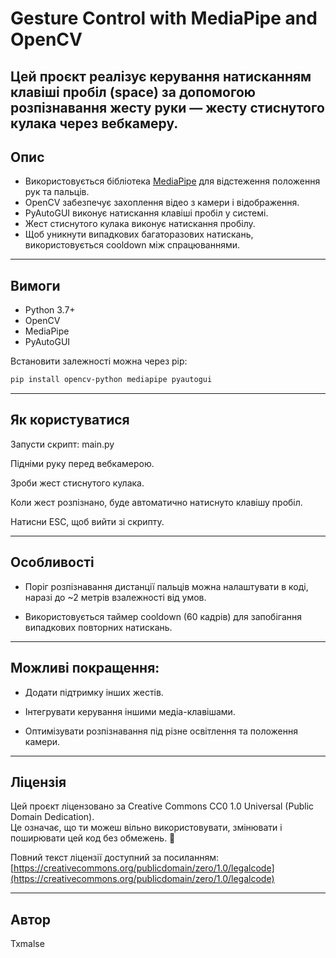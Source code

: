 # Gesture Control with MediaPipe and OpenCV

Цей проєкт реалізує керування натисканням клавіші пробіл (space) за допомогою розпізнавання жесту руки — жесту стиснутого кулака через вебкамеру.
---

## Опис

- Використовується бібліотека [MediaPipe](https://google.github.io/mediapipe/) для відстеження положення рук та пальців.
- OpenCV забезпечує захоплення відео з камери і відображення.
- PyAutoGUI виконує натискання клавіші пробіл у системі.
- Жест стиснутого кулака виконує натискання пробілу.
- Щоб уникнути випадкових багаторазових натискань, використовується cooldown між спрацюваннями.

---

## Вимоги

- Python 3.7+  
- OpenCV  
- MediaPipe  
- PyAutoGUI  

Встановити залежності можна через pip:

```bash
pip install opencv-python mediapipe pyautogui
```
---
## Як користуватися
Запусти скрипт: main.py

Підніми руку перед вебкамерою.

Зроби жест стиснутого кулака.

Коли жест розпізнано, буде автоматично натиснуто клавішу пробіл.

Натисни ESC, щоб вийти зі скрипту.

---
## Особливості

- Поріг розпізнавання дистанції пальців можна налаштувати в коді, наразі  до ~2 метрів взалежності від умов.

- Використовується таймер cooldown (60 кадрів) для запобігання випадкових повторних натискань.

---
## Можливі покращення:
- Додати підтримку інших жестів.

- Інтегрувати керування іншими медіа-клавішами.

- Оптимізувати розпізнавання під різне освітлення та положення камери.

---
## Ліцензія

Цей проєкт ліцензовано за Creative Commons CC0 1.0 Universal (Public Domain Dedication).  
Це означає, що ти можеш вільно використовувати, змінювати і поширювати цей код без обмежень. 🫡

Повний текст ліцензії доступний за посиланням:  
[https://creativecommons.org/publicdomain/zero/1.0/legalcode](https://creativecommons.org/publicdomain/zero/1.0/legalcode)

--- 
## Автор
Txmalse


